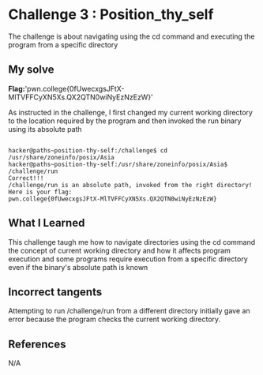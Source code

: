 

# Challenge 3 : Position_thy_self

The challenge is about navigating using the cd command and executing the 
program from a specific directory 

## My solve
**Flag:**'pwn.college{0fUwecxgsJFtX-MlTVFFCyXN5Xs.QX2QTN0wiNyEzNzEzW}'

As instructed in the challenge, I first changed my current working directory
to the location required by the program and then invoked the run 
binary using its absolute path 
```

hacker@paths~position-thy-self:/challenge$ cd /usr/share/zoneinfo/posix/Asia
hacker@paths~position-thy-self:/usr/share/zoneinfo/posix/Asia$ /challenge/run
Correct!!!
/challenge/run is an absolute path, invoked from the right directory!
Here is your flag:
pwn.college{0fUwecxgsJFtX-MlTVFFCyXN5Xs.QX2QTN0wiNyEzNzEzW}
```

## What I Learned
This challenge taugh me how to navigate directories using the cd command
the concept of current working directory and how it affects program execution
and some programs require execution from a specific directory even if the 
binary's absolute path is known

## Incorrect tangents
Attempting to run /challenge/run from a different directory initially
gave an error because the program checks the current working directory.

## References
N/A

